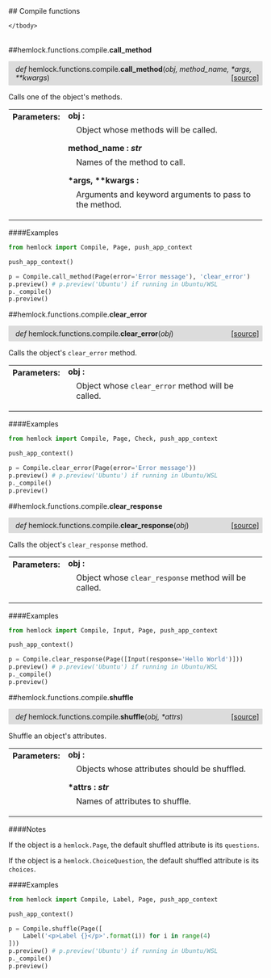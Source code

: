 <script src="https://cdn.mathjax.org/mathjax/latest/MathJax.js?config=TeX-AMS-MML_HTMLorMML" type="text/javascript"></script>

<link rel="stylesheet" href="https://assets.readthedocs.org/static/css/readthedocs-doc-embed.css" type="text/css" />

<style>
    a.src-href {
        float: right;
    }
    p.attr {
        margin-top: 0.5em;
        margin-left: 1em;
    }
    p.func-header {
        background-color: gainsboro;
        border-radius: 0.1em;
        padding: 0.5em;
        padding-left: 1em;
    }
    table.field-table {
        border-radius: 0.1em
    }
</style>## Compile functions

<table class="docutils field-list field-table" frame="void" rules="none">
    <col class="field-name" />
    <col class="field-body" />
    <tbody valign="top">
        
    </tbody>
</table>



##hemlock.functions.compile.**call_method**

<p class="func-header">
    <i>def</i> hemlock.functions.compile.<b>call_method</b>(<i>obj, method_name, *args, **kwargs</i>) <a class="src-href" target="_blank" href="https://github.com/dsbowen/hemlock/blob/master/hemlock/functions/compile.py#L7">[source]</a>
</p>

Calls one of the object's methods.

<table class="docutils field-list field-table" frame="void" rules="none">
    <col class="field-name" />
    <col class="field-body" />
    <tbody valign="top">
        <tr class="field">
    <th class="field-name"><b>Parameters:</b></td>
    <td class="field-body" width="100%"><b>obj : <i></i></b>
<p class="attr">
    Object whose methods will be called.
</p>
<b>method_name : <i>str</i></b>
<p class="attr">
    Names of the method to call.
</p>
<b>*args, **kwargs : <i></i></b>
<p class="attr">
    Arguments and keyword arguments to pass to the method.
</p></td>
</tr>
    </tbody>
</table>

####Examples

```python
from hemlock import Compile, Page, push_app_context

push_app_context()

p = Compile.call_method(Page(error='Error message'), 'clear_error')
p.preview() # p.preview('Ubuntu') if running in Ubuntu/WSL
p._compile()
p.preview()
```

##hemlock.functions.compile.**clear_error**

<p class="func-header">
    <i>def</i> hemlock.functions.compile.<b>clear_error</b>(<i>obj</i>) <a class="src-href" target="_blank" href="https://github.com/dsbowen/hemlock/blob/master/hemlock/functions/compile.py#L38">[source]</a>
</p>

Calls the object's `clear_error` method.

<table class="docutils field-list field-table" frame="void" rules="none">
    <col class="field-name" />
    <col class="field-body" />
    <tbody valign="top">
        <tr class="field">
    <th class="field-name"><b>Parameters:</b></td>
    <td class="field-body" width="100%"><b>obj : <i></i></b>
<p class="attr">
    Object whose <code>clear_error</code> method will be called.
</p></td>
</tr>
    </tbody>
</table>

####Examples

```python
from hemlock import Compile, Page, Check, push_app_context

push_app_context()

p = Compile.clear_error(Page(error='Error message'))
p.preview() # p.preview('Ubuntu') if running in Ubuntu/WSL
p._compile()
p.preview()
```

##hemlock.functions.compile.**clear_response**

<p class="func-header">
    <i>def</i> hemlock.functions.compile.<b>clear_response</b>(<i>obj</i>) <a class="src-href" target="_blank" href="https://github.com/dsbowen/hemlock/blob/master/hemlock/functions/compile.py#L63">[source]</a>
</p>

Calls the object's `clear_response` method.

<table class="docutils field-list field-table" frame="void" rules="none">
    <col class="field-name" />
    <col class="field-body" />
    <tbody valign="top">
        <tr class="field">
    <th class="field-name"><b>Parameters:</b></td>
    <td class="field-body" width="100%"><b>obj : <i></i></b>
<p class="attr">
    Object whose <code>clear_response</code> method will be called.
</p></td>
</tr>
    </tbody>
</table>

####Examples

```python
from hemlock import Compile, Input, Page, push_app_context

push_app_context()

p = Compile.clear_response(Page([Input(response='Hello World')]))
p.preview() # p.preview('Ubuntu') if running in Ubuntu/WSL
p._compile()
p.preview()
```

##hemlock.functions.compile.**shuffle**

<p class="func-header">
    <i>def</i> hemlock.functions.compile.<b>shuffle</b>(<i>obj, *attrs</i>) <a class="src-href" target="_blank" href="https://github.com/dsbowen/hemlock/blob/master/hemlock/functions/compile.py#L88">[source]</a>
</p>

Shuffle an object's attributes.

<table class="docutils field-list field-table" frame="void" rules="none">
    <col class="field-name" />
    <col class="field-body" />
    <tbody valign="top">
        <tr class="field">
    <th class="field-name"><b>Parameters:</b></td>
    <td class="field-body" width="100%"><b>obj : <i></i></b>
<p class="attr">
    Objects whose attributes should be shuffled.
</p>
<b>*attrs : <i>str</i></b>
<p class="attr">
    Names of attributes to shuffle.
</p></td>
</tr>
    </tbody>
</table>

####Notes

If the object is a `hemlock.Page`, the default shuffled attribute is its
`questions`.

If the object is a `hemlock.ChoiceQuestion`, the default shuffled
attribute is its `choices`.

####Examples

```python
from hemlock import Compile, Label, Page, push_app_context

push_app_context()

p = Compile.shuffle(Page([
    Label('<p>Label {}</p>'.format(i)) for i in range(4)
]))
p.preview() # p.preview('Ubuntu') if running in Ubuntu/WSL
p._compile()
p.preview()
```